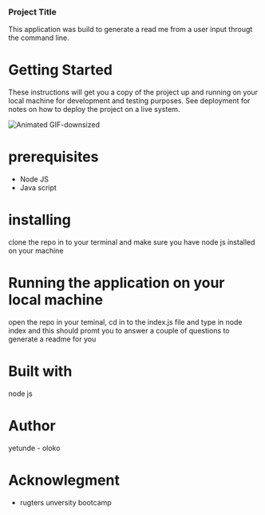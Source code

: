 ### Project Title 

 This application was build to generate a read me from a user input througt the command line. 

 # Getting Started
 

 These instructions will get you a copy of the project up and running on your local machine for development and testing purposes. See deployment for notes on how to deploy the project on a live system.

![Animated GIF-downsized](https://user-images.githubusercontent.com/61939292/82846409-ba984800-9eb6-11ea-894f-789009e38613.gif)


# prerequisites 
* Node JS
* Java script 



# installing

clone the repo  in to your terminal and make sure you have node js installed on your machine 

# Running the application on your local machine 

open the repo in your teminal, cd in to the index.js file and type in node index and this should promt you to answer a couple of questions to generate a readme for you 

# Built with 

node js

# Author 

yetunde - oloko 

# Acknowlegment 
 
 * rugters unversity bootcamp





